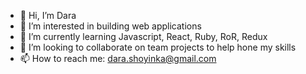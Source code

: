 - 👋 Hi, I’m Dara
- 👀 I’m interested in building web applications
- 🌱 I’m currently learning Javascript, React, Ruby, RoR, Redux
- 💞️ I’m looking to collaborate on team projects to help hone my skills
- 📫 How to reach me: dara.shoyinka@gmail.com

<!---
Dara16/Dara16 is a ✨ special ✨ repository because its `README.md` (this file) appears on your GitHub profile.
You can click the Preview link to take a look at your changes.
--->

